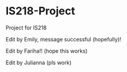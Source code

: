 # IS218-Project
Project for IS218

Edit by Emily, message successful (hopefully)!

Edit by Fariha!! (hope this works)

Edit by Julianna (pls work)